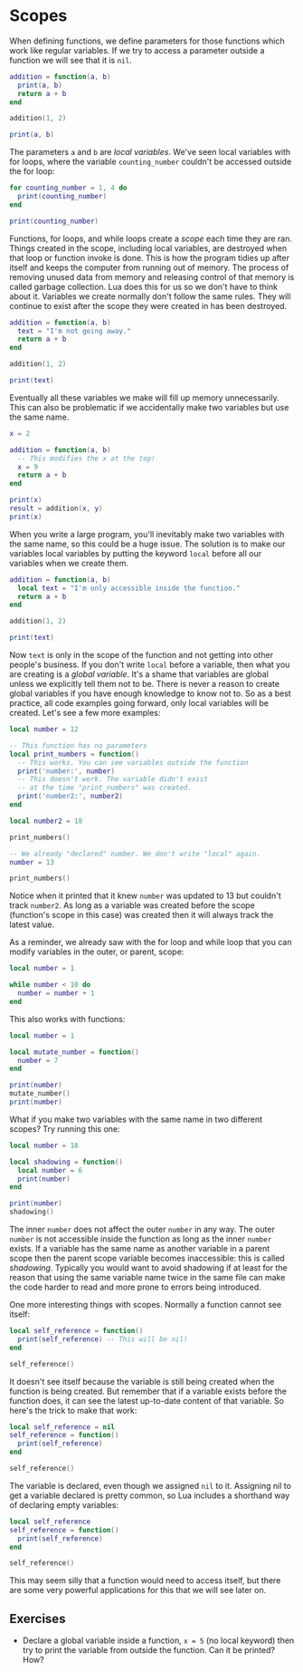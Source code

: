 # Scopes

When defining functions, we define parameters for those functions which work like regular variables.
If we try to access a parameter outside a function we will see that it is `nil`.

```lua
addition = function(a, b)
  print(a, b)
  return a + b
end

addition(1, 2)

print(a, b)
```

The parameters `a` and `b` are *local variables*.
We've seen local variables with for loops, where the variable `counting_number` couldn't be accessed outside the for loop:

```lua
for counting_number = 1, 4 do
  print(counting_number)
end

print(counting_number)
```

Functions, for loops, and while loops create a *scope* each time they are ran.
Things created in the scope, including local variables, are destroyed when that loop or function invoke is done.
This is how the program tidies up after itself and keeps the computer from running out of memory.
The process of removing unused data from memory and releasing control of that memory is called garbage collection.
Lua does this for us so we don't have to think about it.
Variables we create normally don't follow the same rules.
They will continue to exist after the scope they were created in has been destroyed.

```lua
addition = function(a, b)
  text = "I'm not going away."
  return a + b
end

addition(1, 2)

print(text)
```

Eventually all these variables we make will fill up memory unnecessarily.
This can also be problematic if we accidentally make two variables but use the same name.

```lua
x = 2

addition = function(a, b)
  -- This modifies the x at the top!
  x = 9
  return a + b
end

print(x)
result = addition(x, y)
print(x)
```

When you write a large program, you'll inevitably make two variables with the same name, so this could be a huge issue.
The solution is to make our variables local variables by putting the keyword `local` before all our variables when we create them.

```lua
addition = function(a, b)
  local text = "I'm only accessible inside the function."
  return a + b
end

addition(1, 2)

print(text)
```

Now `text` is only in the scope of the function and not getting into other people's business.
If you don't write `local` before a variable, then what you are creating is a *global variable*.
It's a shame that variables are global unless we explicitly tell them not to be.
There is never a reason to create global variables if you have enough knowledge to know not to.
So as a best practice, all code examples going forward, only local variables will be created.
Let's see a few more examples:

```lua
local number = 12

-- This function has no parameters
local print_numbers = function()
  -- This works. You can see variables outside the function
  print('number:', number)
  -- This doesn't work. The variable didn't exist
  -- at the time "print_numbers" was created.
  print('number2:', number2)
end

local number2 = 18

print_numbers()

-- We already "declared" number. We don't write "local" again.
number = 13

print_numbers()
```

Notice when it printed that it knew `number` was updated to 13 but couldn't track `number2`.
As long as a variable was created before the scope (function's scope in this case) was created then it will always track the latest value.


As a reminder, we already saw with the for loop and while loop that you can modify variables in the outer, or parent, scope:

```lua
local number = 1

while number < 10 do
  number = number + 1
end
```

This also works with functions:

```lua
local number = 1

local mutate_number = function()
  number = 7
end

print(number)
mutate_number()
print(number)
```

What if you make two variables with the same name in two different scopes?
Try running this one:

```lua
local number = 18

local shadowing = function()
  local number = 6
  print(number)
end

print(number)
shadowing()
```

The inner `number` does not affect the outer `number` in any way.
The outer `number` is not accessible inside the function as long as the inner `number` exists.
If a variable has the same name as another variable in a parent scope then the parent scope variable becomes inaccessible: this is called *shadowing*.
Typically you would want to avoid shadowing if at least for the reason that using the same variable name twice in the same file can make the code harder to read and more prone to errors being introduced.


One more interesting things with scopes.
Normally a function cannot see itself:

```lua
local self_reference = function()
  print(self_reference) -- This will be nil!
end

self_reference()
```

It doesn't see itself because the variable is still being created when the function is being created.
But remember that if a variable exists before the function does, it can see the latest up-to-date content of that variable.
So here's the trick to make that work:

```lua
local self_reference = nil
self_reference = function()
  print(self_reference)
end

self_reference()
```

The variable is declared, even though we assigned `nil` to it.
Assigning nil to get a variable declared is pretty common, so Lua includes a shorthand way of declaring empty variables:

```lua
local self_reference
self_reference = function()
  print(self_reference)
end

self_reference()
```

This may seem silly that a function would need to access itself, but there are some very powerful applications for this that we will see later on.

## Exercises

- Declare a global variable inside a function, `x = 5` (no local keyword) then try to print the variable from outside the function. Can it be printed? How?
